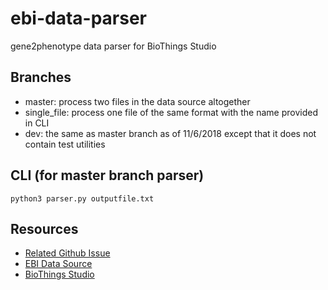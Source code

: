 # ebi-data-parser

gene2phenotype data parser for BioThings Studio

## Branches
 - master: process two files in the data source altogether
 - single_file: process one file of the same format with the name provided in CLI
 - dev: the same as master branch as of 11/6/2018 except that it does not contain test utilities
 
## CLI (for master branch parser)

    python3 parser.py outputfile.txt
    
## Resources

* [Related Github Issue](https://github.com/biothings/mygene.info/issues/51)
* [EBI Data Source](https://www.ebi.ac.uk/gene2phenotype/downloads)
* [BioThings Studio](http://docs.biothings.io/en/latest/doc/studio.html)
